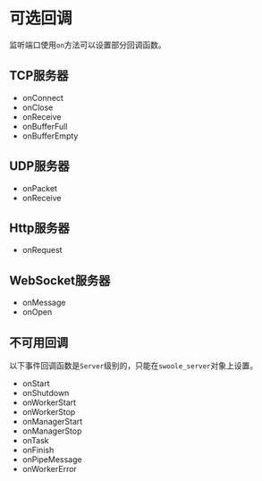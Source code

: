 # 可选回调

监听端口使用`on`方法可以设置部分回调函数。

TCP服务器
----
* onConnect
* onClose
* onReceive
* onBufferFull
* onBufferEmpty

UDP服务器
-----
* onPacket
* onReceive

Http服务器
---
* onRequest

WebSocket服务器
----
* onMessage
* onOpen

不可用回调
-----
以下事件回调函数是`Server`级别的，只能在`swoole_server`对象上设置。

* onStart
* onShutdown
* onWorkerStart
* onWorkerStop
* onManagerStart
* onManagerStop
* onTask
* onFinish
* onPipeMessage
* onWorkerError

